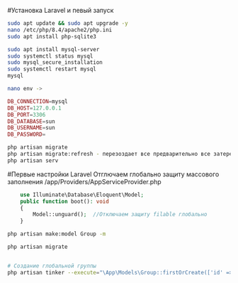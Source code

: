 #Установка Laravel и певый запуск
```bash
sudo apt update && sudo apt upgrade -y
nano /etc/php/8.4/apache2/php.ini
sudo apt install php-sqlite3

sudo apt install mysql-server
sudo systemctl status mysql
sudo mysql_secure_installation
sudo systemctl restart mysql
mysql
```
```bash
nano env -> 
```
```php
DB_CONNECTION=mysql
DB_HOST=127.0.0.1
DB_PORT=3306
DB_DATABASE=sun
DB_USERNAME=sun
DB_PASSWORD=
```
```bash
php artisan migrate
php artisan migrate:refresh - перезоздает все предварительно все затерев
php artisan serv
```

#Первые настройки Laravel
Отглючаем глобально защиту массового заполнения
/app/Providers/AppServiceProvider.php
```php
    use Illuminate\Database\Eloquent\Model; 
    public function boot(): void
    {
        Model::unguard();  //Отключаем защиту filable глобально
    }
```

```bash
php artisan make:model Group -m

php artisan migrate


# Создание глобальной группы
php artisan tinker --execute="\App\Models\Group::firstOrCreate(['id' => 1], ['title' => 'Global Group', 'description' => 'Глобальная группа'])"

```